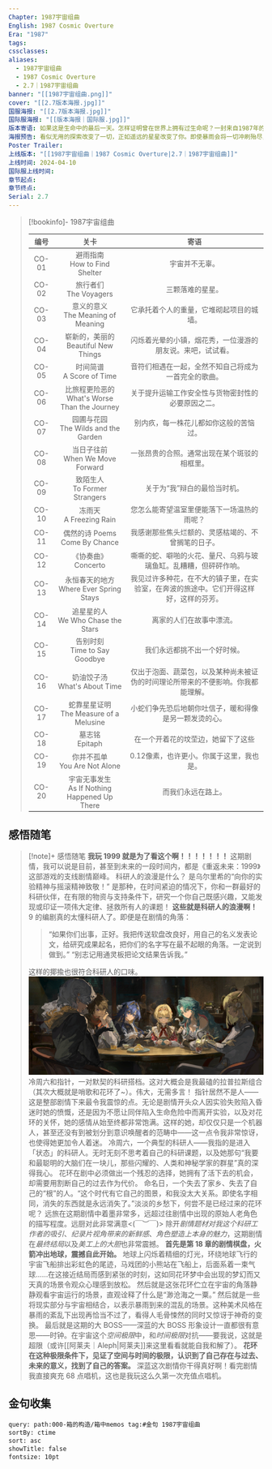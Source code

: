 ```yaml
---
Chapter: 1987宇宙组曲
English: 1987 Cosmic Overture
Era: "1987"
tags: 
cssclasses: 
aliases:
  - 1987宇宙组曲
  - 1987 Cosmic Overture
  - 2.7｜1987宇宙组曲
banner: "[[1987宇宙组曲.png]]"
cover: "[[2.7版本海报.jpg]]"
国服海报: "[[2.7版本海报.jpg]]"
国际服海报: "[[版本海报｜国际服.jpg]]"
版本寄语: 如果这是生命中的最后一天。怎样证明曾在世界上拥有过生命呢？一封来自1987年的电子遗书，寄向没有暴雨的2025。
海报预告: 看似无用的探索改变了一切，正如遥远的星星改变了你。即使暴雨会将一切冲刷殆尽，也有一位勇敢的小宇航员曾到过那里。
Poster Trailer: 
上线版本: "[[1987宇宙组曲｜1987 Cosmic Overture|2.7｜1987宇宙组曲]]"
上线时间: 2024-04-10
国际服上线时间: 
章节起点: 
章节终点: 
Serial: 2.7
---
```

> [!bookinfo]- 1987宇宙组曲
> 
> 
> | 编号  |                       关卡                       |                             寄语                             |
> | :---: | :----------------------------------------------: | :----------------------------------------------------------: |
> | CO-01 |         避雨指南<br/>How to Find Shelter         |                        宇宙并不无辜。                        |
> | CO-02 |            旅行者们<br/>The Voyagers             |                       三颗落难的星星。                       |
> | CO-03 |      意义的意义<br/>The Meaning of Meaning       |           它承托着个人的重量，它堆砌起项目的城墙。           |
> | CO-04 |     崭新的，美丽的<br/>Beautiful New Things      |  闪烁着光晕的小镇，烟花秀，一位漫游的朋友说。来吧，试试看。  |
> | CO-05 |           时间简谱<br/>A Score of Time           |     音符们相遇在一起，全然不知自己将成为一首完全的歌曲。     |
> | CO-06 | 比旅程更险恶的<br/>What's Worse Than the Journey |      关于提升运输工作安全性与货物密封性的必要原因之二。      |
> | CO-07 |     园圃与花园<br/>The Wilds and the Garden      |            别内疚，每一株花儿都如你这般的苦恼过。            |
> | CO-08 |       当日子往前<br/>When We Move Forward        |         一张昂贵的合照。通常出现在某个斑驳的相框里。         |
> | CO-09 |         致陌生人<br/>To Former Strangers         |                 关于为“我”辩白的最恰当时机。                 |
> | CO-10 |            冻雨天<br/>A Freezing Rain            |          您怎么能寄望温室里便能落下一场温热的雨呢？          |
> | CO-11 |          偶然的诗 Poems Come By Chance           |      我感谢那些焦头烂额的、灵感枯竭的、不曾搁笔的日子。      |
> | CO-12 |             《协奏曲》<br/>Concerto              | 嘶嘶的蛇、噼啪的火花、量尺、乌鸦与玻璃鱼缸。乱糟糟，但砰砰作响。 |
> | CO-13 |    永恒春天的地方<br/>Where Ever Spring Stays    | 我见过许多种花，在不大的镇子里，在实验室，在奔波的旅途中。它们开得这样好，这样的芬芳。 |
> | CO-14 |      追星星的人<br/>We Who Chase the Stars       |                   离家的人们在故事中漂流。                   |
> | CO-15 |         告别时刻<br/>Time to Say Goodbye         |                 我们永远都挑不出一个好时候。                 |
> | CO-16 |         奶油饺子汤<br/>What's About Time         | 仅出于泡面、蔬菜包，以及某种尚未被证伪的时间理论所带来的不便影响。你我都能理解。 |
> | CO-17 |    蛇靠星星证明<br/>The Measure of a Melusine    |    小蛇们争先恐后地朝你吐信子，暖和得像是另一颗发烫的心。    |
> | CO-18 |                墓志铭<br/>Epitaph                |              在一个开着花的坟茔边，她留下了这些              |
> | CO-19 |         你并不孤单<br/>You Are Not Alone         |           0.12像素，也许更小。你属于这里，我也是。           |
> | CO-20 | 宇宙无事发生<br/>As If Nothing Happened Up There |                      而我们永远在路上。                      |

## 感悟随笔

> [!note]+ 感悟随笔
> **我玩 1999 就是为了看这个啊！！！！！！！**
> 这期剧情，我可以说是目前，甚至到未来的一段时间内，都是《重返未来：1999》这部游戏的支线剧情巅峰。
> 科研人的浪漫是什么？
> 是乌尔里希的“向你的实验精神与摇滚精神致敬！”
> 是那种，在时间紧迫的情况下，你和一群最好的科研伙伴，在有限的物资与支持条件下，研究一个你自己既感兴趣，又能发现或印证一项伟大定律、拯救所有人的课题！
> **这些就是科研人的浪漫啊！**
> 9 的编剧真的太懂科研人了。即便是在剧情的角落：
> > “如果你们出事，正好。我把传送软盘改良好，用自己的名义发表论文，给研究成果起名，把你们的名字写在最不起眼的角落。一定说到做到。”
> > “别志记用通灵板把论文结果告诉我。”
> 
> 这样的揶揄也很符合科研人的口味。
> ![](./assets/1987宇宙组曲｜1987%20Cosmic%20Overture.assets/1987宇宙组曲全家福！.png)
> 冷周六和指针，一对默契的科研搭档。这对大概会是我最磕的拉普拉斯组合（其次大概就是哨歌和花环了~）。伟大，无需多言！
> 指针居然不是人——这是整部剧情下来最令我震惊的点。无论是剧情开头众人因实验失败陷入昏迷时她的愤慨，还是因为不愿让同伴陷入生命危险中而离开实验，以及对花环的关怀，她的感情从始至终都非常饱满。这样的她，却仅仅只是一个机器人，甚至还没有到被划分到意识唤醒者的范畴中——这一点令我非常惊讶，也使得她更加令人着迷。
> 冷周六，一个典型的科研人——我指的是进入「状态」的科研人。无时无刻不思考着自己的科研课题，以及她那句“我要和最聪明的大脑们在一块儿，那些闪耀的、人类和神秘学家的群星”真的深得我心。
> 花环在剧中必须做出一个残忍的选择，她拥有了活下去的机会，却需要用割断自己的过去作为代价。
> 命名日，一个失去了家乡、失去了自己的“根”的人。“这个时代有它自己的图景，和我没太大关系。即使名字相同，消失的东西就是永远消失了。”淡淡的乡愁下，何尝不是已经过来的花环呢？
> 远旅在这期剧情中着墨非常多，远超过往剧情中出现的原始人老角色的描写程度。远厨对此非常满意<(￣︶￣)> 
> 除开*剧情题材对我这个科研工作者的吸引*、*纪录片视角带来的新鲜感*、*角色塑造上本身的魅力*，这期剧情在*最终结局*以及*美工上的大胆*也非常震撼。
> **首先是第 18 章的剧情棋盘，火箭冲出地球，震撼自此开始。**
> 地球上闪烁着精细的灯光，环绕地球飞行的宇宙飞船排出彩虹色的尾迹，马戏团的小熊站在飞船上，后面系着一束气球……在这接近结局而感到紧张的时刻，这如同花环梦中会出现的梦幻而又天真的场景令观众心理感到放松。
> 然后就是这张花环伫立在宇宙的角落静静观看宇宙运行的场景，直观诠释了什么是“渺沧海之一粟。”
> 然后就是一些将现实部分与宇宙相结合，以表示暴雨到来的混乱的场景。这种美术风格在暴雨的紊乱下出现再恰当不过了，看得人毛骨悚然的同时又惊讶于神奇的变换。
> 最后就是这期的大 BOSS——深蓝的大 BOSS 形象设计一直都很有意思——时钟。在宇宙这个*空间极限*中，和*时间极限*对抗——要我说，这就是超限（或许[[阿莱夫｜Aleph|阿莱夫]]来这里看看就能自我和解了）。
> **花环在这种极限条件下，见证了空间与时间的极限，认识到了自己存在与过去、未来的意义，找到了自己的答案。**
> 深蓝这次剧情你干得真好啊！看完剧情我直接爽充 68 点唱机，这也是我玩这么久第一次充值点唱机。

## 金句收集

```note-gallery
query: path:000-箱的构造/箱中memos tag:#金句 1987宇宙组曲
sortBy: ctime
sort: asc
showTitle: false
fontsize: 10pt
```